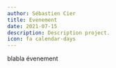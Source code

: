 ```yaml
---
author: Sébastien Cier
title: Evenement
date: 2021-07-15
description: Description project.
icon: fa calendar-days
---
```


blabla évenement